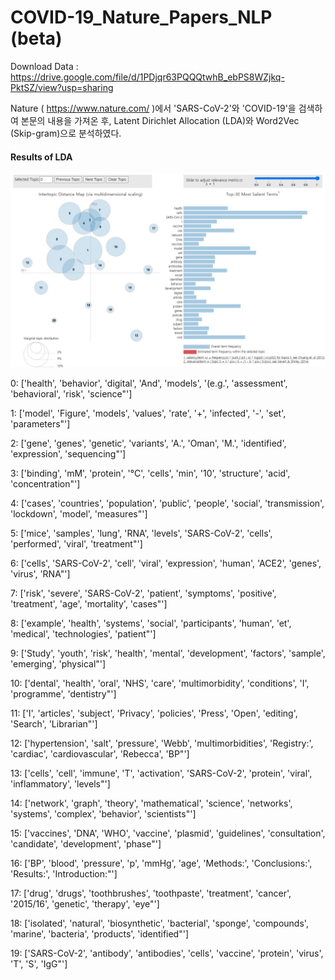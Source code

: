 # COVID-19_Nature_Papers_NLP (beta)

Download Data : https://drive.google.com/file/d/1PDjqr63PQQQtwhB_ebPS8WZjkq-PktSZ/view?usp=sharing

Nature ( https://www.nature.com/ )에서 'SARS-CoV-2'와 'COVID-19'을 검색하여 본문의 내용을 가져온 후, Latent Dirichlet Allocation (LDA)와 Word2Vec (Skip-gram)으로 분석하였다.


#### Results of LDA

<img src="https://github.com/mhlee216/COVID-19_Nature_Papers_NLP/blob/main/LDA_result.jpg">



0: ['health', 'behavior', 'digital', 'And', 'models', '(e.g.', 'assessment', 'behavioral', 'risk', 'science"']

1: ['model', 'Figure', 'models', 'values', 'rate', '+', 'infected', '-', 'set', 'parameters"']

2: ['gene', 'genes', 'genetic', 'variants', 'A.', 'Oman', 'M.', 'identified', 'expression', 'sequencing"']

3: ['binding', 'mM', 'protein', '°C', 'cells', 'min', '10', 'structure', 'acid', 'concentration"']

4: ['cases', 'countries', 'population', 'public', 'people', 'social', 'transmission', 'lockdown', 'model', 'measures"']

5: ['mice', 'samples', 'lung', 'RNA', 'levels', 'SARS-CoV-2', 'cells', 'performed', 'viral', 'treatment"']

6: ['cells', 'SARS-CoV-2', 'cell', 'viral', 'expression', 'human', 'ACE2', 'genes', 'virus', 'RNA"']

7: ['risk', 'severe', 'SARS-CoV-2', 'patient', 'symptoms', 'positive', 'treatment', 'age', 'mortality', 'cases"']

8: ['example', 'health', 'systems', 'social', 'participants', 'human', 'et', 'medical', 'technologies', 'patient"']

9: ['Study', 'youth', 'risk', 'health', 'mental', 'development', 'factors', 'sample', 'emerging', 'physical"']

10: ['dental', 'health', 'oral', 'NHS', 'care', 'multimorbidity', 'conditions', 'I', 'programme', 'dentistry"']

11: ['I', 'articles', 'subject', 'Privacy', 'policies', 'Press', 'Open', 'editing', 'Search', 'Librarian"']

12: ['hypertension', 'salt', 'pressure', 'Webb', 'multimorbidities', 'Registry:', 'cardiac', 'cardiovascular', 'Rebecca', 'BP"']

13: ['cells', 'cell', 'immune', 'T', 'activation', 'SARS-CoV-2', 'protein', 'viral', 'inflammatory', 'levels"']

14: ['network', 'graph', 'theory', 'mathematical', 'science', 'networks', 'systems', 'complex', 'behavior', 'scientists"']

15: ['vaccines', 'DNA', 'WHO', 'vaccine', 'plasmid', 'guidelines', 'consultation', 'candidate', 'development', 'phase"']

16: ['BP', 'blood', 'pressure', 'p', 'mmHg', 'age', 'Methods:', 'Conclusions:', 'Results:', 'Introduction:"']

17: ['drug', 'drugs', 'toothbrushes', 'toothpaste', 'treatment', 'cancer', '2015/16', 'genetic', 'therapy', 'eye"']

18: ['isolated', 'natural', 'biosynthetic', 'bacterial', 'sponge', 'compounds', 'marine', 'bacteria', 'products', 'identified"']

19: ['SARS-CoV-2', 'antibody', 'antibodies', 'cells', 'vaccine', 'protein', 'virus', 'T', 'S', 'IgG"']
